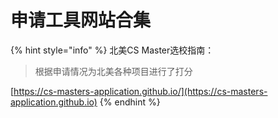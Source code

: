 # 申请工具网站合集

{% hint style="info" %}
北美CS Master选校指南：

> 根据申请情况为北美各种项目进行了打分

[https://cs-masters-application.github.io/](https://cs-masters-application.github.io)
{% endhint %}
